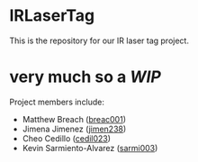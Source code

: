# IRLaserTag

This is the repository for our IR laser tag project.

# very much so a _**WIP**_

Project members include:
- Matthew Breach ([breac001](mailto:breac001@umn.edu))
- Jimena Jimenez ([jimen238](mailto:jimen238@umn.edu))
- Cheo Cedillo ([cedil023](mailto:cedil023@umn.edu))
- Kevin Sarmiento-Alvarez ([sarmi003](mailto:sarmi033@umn.edu))
